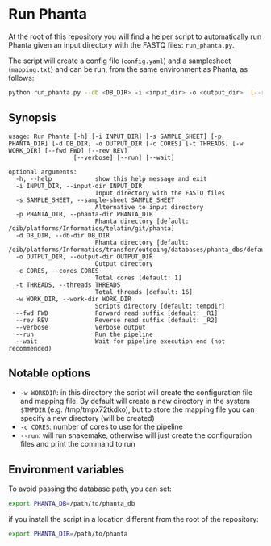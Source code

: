 # Run Phanta

At the root of this repository you will find a helper script to automatically
run Phanta given an input directory with the FASTQ files: `run_phanta.py`.

The script will create a config file (`config.yaml`) and a samplesheet (`mapping.txt`)
and can be run, from the same environment as Phanta, as follows:

```bash
python run_phanta.py --db <DB_DIR> -i <input_dir> -o <output_dir>  [--run]
```

## Synopsis

```text
usage: Run Phanta [-h] [-i INPUT_DIR] [-s SAMPLE_SHEET] [-p PHANTA_DIR] [-d DB_DIR] -o OUTPUT_DIR [-c CORES] [-t THREADS] [-w WORK_DIR] [--fwd FWD] [--rev REV]
                  [--verbose] [--run] [--wait]

optional arguments:
  -h, --help            show this help message and exit
  -i INPUT_DIR, --input-dir INPUT_DIR
                        Input directory with the FASTQ files
  -s SAMPLE_SHEET, --sample-sheet SAMPLE_SHEET
                        Alternative to input directory
  -p PHANTA_DIR, --phanta-dir PHANTA_DIR
                        Phanta directory [default: /qib/platforms/Informatics/telatin/git/phanta]
  -d DB_DIR, --db-dir DB_DIR
                        Phanta directory [default: /qib/platforms/Informatics/transfer/outgoing/databases/phanta_dbs/default_V1/]
  -o OUTPUT_DIR, --output-dir OUTPUT_DIR
                        Output directory
  -c CORES, --cores CORES
                        Total cores [default: 1]
  -t THREADS, --threads THREADS
                        Total threads [default: 16]
  -w WORK_DIR, --work-dir WORK_DIR
                        Scripts directory [default: tempdir]
  --fwd FWD             Forward read suffix [default: _R1]
  --rev REV             Reverse read suffix [default: _R2]
  --verbose             Verbose output
  --run                 Run the pipeline
  --wait                Wait for pipeline execution end (not recommended)
  ```

## Notable options

* `-w WORKDIR`: in this directory the script will create the configuration file and mapping file. By default will create a new directory in the system `$TMPDIR` (e.g. /tmp/tmpx72tkdko), but to store the mapping file you can specify a new directory (will be created)
* `-c CORES`: number of cores to use for the pipeline
* `--run`: will run snakemake, otherwise will just create the configuration files and print the command to run

## Environment variables

To avoid passing the database path, you can set:

```bash
export PHANTA_DB=/path/to/phanta_db
```

if you install the script in a location different from the root of the repository:

```bash
export PHANTA_DIR=/path/to/phanta
```

